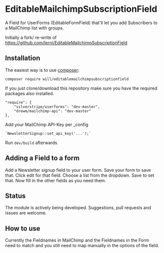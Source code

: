 EditableMailchimpSubscriptionField
==================================

A Field for UserForms (EditableFormField) that'll let you add Subscribers to a MailChimp list with groups.

Initially a fork/ re-write of https://github.com/lerni/EditableMailchimpSubscriptionField

Installation
------------
The easiest way is to use [composer](https://getcomposer.org/):

    composer require will/editablemailchimpsubscriptionfield

If you just clone/download this repository make sure you have the required packages also installed.

    "require": {
        "silverstripe/userforms": "dev-master",
        "drewm/mailchimp-api": "dev-master"
    },

Add your MailChimp API-Key per _config

    `NewsletterSignup::set_api_key('...');`

Run `dev/build` afterwards.

## Adding a Field to a form
Add a Newsletter signup field to your user form. Save your form to save that.
Click edit for that field.  Choose a list from the dropdown. Save to set that.
Now fill in the other fields as you need them.

Status
-------------
The module is actively being developed.  Suggestions, pull requests and issues are welcome.

How to use
-------------
Currently the Fieldnames in MailChimp and the Fieldnames in the Form need to match and you still need to map manually in the options of the field.
